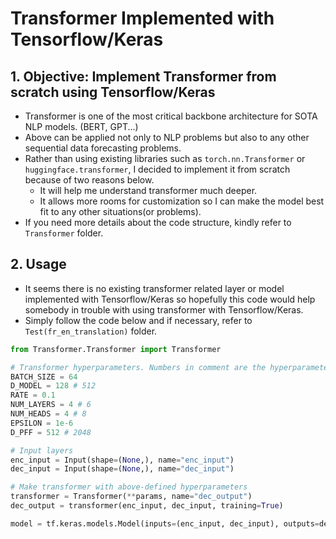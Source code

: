 # Transformer Implemented with Tensorflow/Keras
## 1. Objective: Implement Transformer from scratch using Tensorflow/Keras
 - Transformer is one of the most critical backbone architecture for SOTA NLP models. (BERT, GPT...)
 - Above can be applied not only to NLP problems but also to any other sequential data forecasting problems.
 - Rather than using existing libraries such as `torch.nn.Transformer` or `huggingface.transformer`, I decided to implement it from scratch because of two reasons below.
   - It will help me understand transformer much deeper.
   - It allows more rooms for customization so I can make the model best fit to any other situations(or problems).
 - If you need more details about the code structure, kindly refer to `Transformer` folder.

## 2. Usage
 - It seems there is no existing transformer related layer or model implemented with Tensorflow/Keras so hopefully this code would help somebody in trouble with using transformer with Tensorflow/Keras.  
 - Simply follow the code below and if necessary, refer to `Test(fr_en_translation)` folder.
 ```python
 from Transformer.Transformer import Transformer

# Transformer hyperparameters. Numbers in comment are the hyperparameters suggested from the papaer.
BATCH_SIZE = 64
D_MODEL = 128 # 512
RATE = 0.1
NUM_LAYERS = 4 # 6
NUM_HEADS = 4 # 8
EPSILON = 1e-6
D_PFF = 512 # 2048

# Input layers
enc_input = Input(shape=(None,), name="enc_input")
dec_input = Input(shape=(None,), name="dec_input")

# Make transformer with above-defined hyperparameters
transformer = Transformer(**params, name="dec_output")
dec_output = transformer(enc_input, dec_input, training=True)

model = tf.keras.models.Model(inputs=(enc_input, dec_input), outputs=dec_output)
 ```
